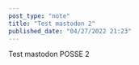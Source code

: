 ```yaml
---
post_type: "note" 
title: "Test mastodon 2"
published_date: "04/27/2022 21:23"
---
```


Test mastodon POSSE 2